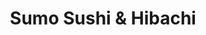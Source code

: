 ---
layout: place
title: "Sumo Sushi & Hibachi"
permalink: /oklahoma/broken-arrow/sumo-sushi-hibachi.html
stateAbbr: OK
stateName: Oklahoma
cityName: Broken Arrow
place_id: ChIJaas6kayLtocRkq1EmydHFoY
photos:
  - name: >-
      places/ChIJaas6kayLtocRkq1EmydHFoY/photos/AeeoHcJs2Whp9qGsxEGGR64C_UvL0T-q09nzGTwfMfGLQi_ERmbV0cjNaxCGGMuMb6Dbfv5s8hd1n_7g3RvxdNDz7U9OCQ9cUkwuMezqXxuHu3fxLZuB-WLmZJQtFqN8VpQhOObgkQD21un_yK1zj_BjPBz89xy01-vYomvl0cxYwBuca1-7DHajocm_mb_4gEPE4tR-EA1-f3nG0T-01mJPGzO8Z8UpF27qi6XPVDJr7SKUOh-S0gZhuid-V5DZfrSvpSMWlLQ4LNN_JvGqaGyTyXkWWZ3Vs67MSac1osU-WmLWUCR09U3_u_gEA4njqsA_2XfJbTxztwu832HW4Lp05v9d_EVD8gQ9LcAPwOjSM8AWqKRxgpBJ6tcIiCmqrk-LOre8mzzkXn-xipNWV0a9GIUCgZmExT4EOvkmpoJTRN_6ag
    widthPx: 4032
    heightPx: 1816
    authorAttributions:
      - displayName: 이주형
        uri: https://maps.google.com/maps/contrib/109440853682515905379
        photoUri: >-
          https://lh3.googleusercontent.com/a-/ALV-UjVaDzchIF8jjYdLQKhoQS4J8frU8ynYGVtYtlHnc-qdNZJmvsnl=s100-p-k-no-mo
    flagContentUri: >-
      https://www.google.com/local/imagery/report/?cb_client=maps_api_places.places_api&image_key=!1e10!2sCIHM0ogKEICAgIDe9quqSA&hl=en-US
    googleMapsUri: >-
      https://www.google.com/maps/place//data=!3m4!1e2!3m2!1sCIHM0ogKEICAgIDe9quqSA!2e10!4m2!3m1!1s0x87b68bac913aab69:0x861647279b44ad92
  - name: >-
      places/ChIJaas6kayLtocRkq1EmydHFoY/photos/AeeoHcJXn69xEvFlbTlU2zxR16C9QdmMBxyIX2Wji_E-YbRxA95wx3rLXHYrk5-i8xLzZno7Lll_JR1fqP8-5Bq7Q4gyZfyEfiDaahiwpB26W3f_sPKEKqyKvPZk9TZI6HJP_MqdNzjI5creNdAulHKGwGEEU6bATh7QB8irnZpKWyimQ7o92aL43HiKWWsJhOim-Wjowrvrzcq2G-y8eU1W_AfkL3lWu4uotYwMEKTMJ8uR0tcIlmjn3FXaa9MGxqB8nspRXR3Y4Nh4jafSOcvs45OCW0TSd0pKWb2qzcwDi4E87A
    widthPx: 960
    heightPx: 541
    authorAttributions:
      - displayName: Sumo Sushi & Hibachi
        uri: https://maps.google.com/maps/contrib/104261996126210619512
        photoUri: >-
          https://lh3.googleusercontent.com/a-/ALV-UjXppRfIc05JHIapHMxrGXAVfSuoQ05Ydr2eqPBHyD9iHfonAlVU=s100-p-k-no-mo
    flagContentUri: >-
      https://www.google.com/local/imagery/report/?cb_client=maps_api_places.places_api&image_key=!1e10!2sAF1QipNv2QNOWVf2BiHUmLeryhLN6p_nAlWeb-qZBguG&hl=en-US
    googleMapsUri: >-
      https://www.google.com/maps/place//data=!3m4!1e2!3m2!1sAF1QipNv2QNOWVf2BiHUmLeryhLN6p_nAlWeb-qZBguG!2e10!4m2!3m1!1s0x87b68bac913aab69:0x861647279b44ad92
  - name: >-
      places/ChIJaas6kayLtocRkq1EmydHFoY/photos/AeeoHcI92d14kiBhQ8xHUUtgunKFKYFB0DETOKOOTc_A6WS-9t1FaYXhwu9Ud3VuNSe3XU9lggfGtVjaKON-9xroqdp824JmiyzKhDEeAw-3TijJimuHU4h54sFlAgkYMW9VtpTeBUl7tG6gCrX_ML3cb-Ak8mK3jc8xZNGQQuuz0hOORBA_Oh6OinkZ2NIF8UGNlxJxOya1prl_JE7FurbLA8q0zp4phr1XjSpU6R2tyMCyVRe4mXSMCwXKDjmlrDw6lorUQ6KxlxZt99bkXFaIiXDwOoxo_4vLVMef4wxsugmy-taTCStxwZfM9zeUSPpcJdjbJl267fLIAS6-G11QJk3UMhTF4iZfzA0cf0oCRjQr0lcON8cpT7M867ZV9pmUj-YU0LkTcXRg_Atvt2H9AINUnQw7_X1zSZWZmSM7VGBn3Tc_
    widthPx: 3600
    heightPx: 4800
    authorAttributions:
      - displayName: Marquice Chambers Sr.
        uri: https://maps.google.com/maps/contrib/109699884603699020878
        photoUri: >-
          https://lh3.googleusercontent.com/a-/ALV-UjXDyXTHwt6Bu3knkHCLbHCsQkeWufjmt3oHxAu8NhSqO-nbaDsK=s100-p-k-no-mo
    flagContentUri: >-
      https://www.google.com/local/imagery/report/?cb_client=maps_api_places.places_api&image_key=!1e10!2sCIHM0ogKEICAgMDIrOzK4gE&hl=en-US
    googleMapsUri: >-
      https://www.google.com/maps/place//data=!3m4!1e2!3m2!1sCIHM0ogKEICAgMDIrOzK4gE!2e10!4m2!3m1!1s0x87b68bac913aab69:0x861647279b44ad92
  - name: >-
      places/ChIJaas6kayLtocRkq1EmydHFoY/photos/AeeoHcIRKN_WYk3g4ZnqawoXcqfNEEzXbKRWvudIIXc-bx_28AtFztPpDc8g8uP4r7Ch-kWTVdDXHaTTpqIkovvMK0qD31J9EDfJmOfa_bUgNnQplD4C7v2GYN-K7j6-n_wEj0xIAzY5oyYHIbglWKBs1mCX1iFoub-Ih3zsQCUo7cEqFLfLVZFeYsly9TSSNqqdn0lwd4XitEHpyEBQIWdXLSRYo8ZSewpa7m0fWdy2tsuELBZd8_lh8wPlMBC8zPvi3-RsbJc1mrkjsYBFzEHKG0PI2hf6nIJmg0xC1BA3F8jm8A
    widthPx: 2048
    heightPx: 1536
    authorAttributions:
      - displayName: Sumo Sushi & Hibachi
        uri: https://maps.google.com/maps/contrib/104261996126210619512
        photoUri: >-
          https://lh3.googleusercontent.com/a-/ALV-UjXppRfIc05JHIapHMxrGXAVfSuoQ05Ydr2eqPBHyD9iHfonAlVU=s100-p-k-no-mo
    flagContentUri: >-
      https://www.google.com/local/imagery/report/?cb_client=maps_api_places.places_api&image_key=!1e10!2sAF1QipOh19UAEpW4O7LhCcKVEVOM8s9i4amKcplWTqTY&hl=en-US
    googleMapsUri: >-
      https://www.google.com/maps/place//data=!3m4!1e2!3m2!1sAF1QipOh19UAEpW4O7LhCcKVEVOM8s9i4amKcplWTqTY!2e10!4m2!3m1!1s0x87b68bac913aab69:0x861647279b44ad92
  - name: >-
      places/ChIJaas6kayLtocRkq1EmydHFoY/photos/AeeoHcJexQREZwLIPwpGoRpF7FpfIS4AJn50HppzBgXU-rmrZ-AUOfcjXjtt_tPbpGgubUjzzfWGUNSuOHgcxqSbM38DJkcVrhiNoKG-5bqMRcIusF7HlSZnOkmvb9-YSXKYIAaLY3Dz0VmB7zOcJafb46taC5QS5U4UMkzR-r5D9f0xRAd6DNQrSh7Z7bQVm4K4RSDDwOS23VFJjJF0-QIKzQOhzMZ-rhgLelGn7xnFR1z0jtqjj8pt7Kg8lI87pQRNvh7tg5EP8a9T_Jekd2lxw4ritZ11-tLy6pENnsoaVZtdUOgzAkcJ93kg55XF94HoYLBRvyQzP6vJ75Zr8yXonwJaPMnQYH3RCp-7SpDtGBgWnkfJt2WR_FRIBKCyWROTd4-k4TBlTx6Ct1qegnp5Q0txx6ky2fN3n_rhsbLx1CRTmKYS
    widthPx: 3024
    heightPx: 4032
    authorAttributions:
      - displayName: Mary Crider
        uri: https://maps.google.com/maps/contrib/100798888187642242146
        photoUri: >-
          https://lh3.googleusercontent.com/a-/ALV-UjXjvfHbxn3yAzhgglrL3h5XLQ3we9lkplfKRt_y6mDGmwOSmuTsuA=s100-p-k-no-mo
    flagContentUri: >-
      https://www.google.com/local/imagery/report/?cb_client=maps_api_places.places_api&image_key=!1e10!2sCIHM0ogKEICAgICGgoHn5gE&hl=en-US
    googleMapsUri: >-
      https://www.google.com/maps/place//data=!3m4!1e2!3m2!1sCIHM0ogKEICAgICGgoHn5gE!2e10!4m2!3m1!1s0x87b68bac913aab69:0x861647279b44ad92
  - name: >-
      places/ChIJaas6kayLtocRkq1EmydHFoY/photos/AeeoHcJqfjw5jjlZFPVXcSPRMMy3E2QzPYqdm2gCi4Hr6amwMkXJzKEbOnap47byr_C7AgwyLfnfVIp_yKmo_5M5jcf3rLbiWBXiuVGV_tuFbX5rz4c6zn1_jaoMoP1FuXkrhgkvHw5MR0gYuxPAfKrRGrUxdyNhbV2ZG_PACsulEEgiCV13EBETXtHrP12oPaNKFNTaqb2RbUdYitsCSFPHRcAK-psWdiSb4_oxy9G78AcewlUGn2UEadrXFOlxhrKG8qkXv_XgyLSHO0JWwLjwG08G3cKnB9utldOUZgBT4IuhhA
    widthPx: 1536
    heightPx: 2048
    authorAttributions:
      - displayName: Sumo Sushi & Hibachi
        uri: https://maps.google.com/maps/contrib/104261996126210619512
        photoUri: >-
          https://lh3.googleusercontent.com/a-/ALV-UjXppRfIc05JHIapHMxrGXAVfSuoQ05Ydr2eqPBHyD9iHfonAlVU=s100-p-k-no-mo
    flagContentUri: >-
      https://www.google.com/local/imagery/report/?cb_client=maps_api_places.places_api&image_key=!1e10!2sAF1QipO0sR0-vjbXQZvbyGW-HBvGzaEdEqYZF4JrPpQi&hl=en-US
    googleMapsUri: >-
      https://www.google.com/maps/place//data=!3m4!1e2!3m2!1sAF1QipO0sR0-vjbXQZvbyGW-HBvGzaEdEqYZF4JrPpQi!2e10!4m2!3m1!1s0x87b68bac913aab69:0x861647279b44ad92
  - name: >-
      places/ChIJaas6kayLtocRkq1EmydHFoY/photos/AeeoHcKJ44AE_QtU99J5PN5wgG9ryEdH0zuAJ4Loe-Ynp85Yf_5zlyJaYBHYYuQNbTyDKQaPhbIoqzSCPPk5xxPMiWQ85Dr70wltqY8Y5jzJGXnwofE4u9YJMmZwmkvpI8TDndxWqMkE8eamtI6WVoB3Gqo5HCVX3_WiFzfXdodKUeU7WWUzReizPgFaJmJi6v9Ruon-76pLge9XFfMHylxjI8wwReUzBHq1q2joka8ZAxHhoeZXUSJFC8u0UUSabGeH3zdHB_01UUNdrfGS6VR7zs2Tz9jBWL4_OL7MU0Ax90jaHQ
    widthPx: 3024
    heightPx: 1702
    authorAttributions:
      - displayName: Sumo Sushi & Hibachi
        uri: https://maps.google.com/maps/contrib/104261996126210619512
        photoUri: >-
          https://lh3.googleusercontent.com/a-/ALV-UjXppRfIc05JHIapHMxrGXAVfSuoQ05Ydr2eqPBHyD9iHfonAlVU=s100-p-k-no-mo
    flagContentUri: >-
      https://www.google.com/local/imagery/report/?cb_client=maps_api_places.places_api&image_key=!1e10!2sAF1QipObN9ncbpAgGVYZpr6NFbtnxiPMPPzdwj_R1Oux&hl=en-US
    googleMapsUri: >-
      https://www.google.com/maps/place//data=!3m4!1e2!3m2!1sAF1QipObN9ncbpAgGVYZpr6NFbtnxiPMPPzdwj_R1Oux!2e10!4m2!3m1!1s0x87b68bac913aab69:0x861647279b44ad92
  - name: >-
      places/ChIJaas6kayLtocRkq1EmydHFoY/photos/AeeoHcKS9Ut-t5lmFhQho2yvvzS2cBnsX_uSFOY5IpSg84iLgDjnCFg4bsP8T5s03QwNkpYyce5KbmS9dSntYMGd4Gdv4Fn4EP_oQF8IcHZmM-uLV11EfT_zZsmMlpsaGdIXTb9uqq7AhsaLplv7BYvUMpfuX_XNfV5m1ujtxGm13Ht4VSHowbTHT181sO2nPx7siG76wsgOFVLsXipqc4n9gMckVfwaGXHkRNY4ik3IP2bCsJDezXAhUe7PR7_pK5ziYQEVUZ_uMAciC4ctQdI0gmBRf9CtVrPG-21wcY4Tf8pVfOeQAsGcOw_6TNrXouovHLLsRQKKgf-XJuTjGFkLEzF2Pk5bKvyBQSgfKbX4lTgMjFTomYoG_HLXRbbQRUN0sC0wOZ0gGphB86xHd8JHe5CYdiKMkPK3_BCbyimpwjo
    widthPx: 3024
    heightPx: 4032
    authorAttributions:
      - displayName: Shawna Patton
        uri: https://maps.google.com/maps/contrib/114391616607987831972
        photoUri: >-
          https://lh3.googleusercontent.com/a-/ALV-UjW_VMV_4L7Z6rXDhharxxkqOk98_CXPkIGQTjLunS1v1IB_qqH6sA=s100-p-k-no-mo
    flagContentUri: >-
      https://www.google.com/local/imagery/report/?cb_client=maps_api_places.places_api&image_key=!1e10!2sCIHM0ogKEICAgIDx9pnPcg&hl=en-US
    googleMapsUri: >-
      https://www.google.com/maps/place//data=!3m4!1e2!3m2!1sCIHM0ogKEICAgIDx9pnPcg!2e10!4m2!3m1!1s0x87b68bac913aab69:0x861647279b44ad92
  - name: >-
      places/ChIJaas6kayLtocRkq1EmydHFoY/photos/AeeoHcLAn1vsUzZqZMMiSa949JhjuxVW7fIL9pu05BSPq3vnBm-mPrhAmLfqj2cFhP9XYUODeSRulNCU0RaGJA_USGOzjbuCUvkT4nKbf_E5wMyMIiWKUrTi3qK5xbzp1GRIPa6krGJCVReqDfYwajOX3LN3WaCPH6vYq_FI8fBzk2j8rykBEQHYL398ReDK48JfyKVXATWgmgucDtM9p9I22HNseYpgqxWx0VYnoev-PHuWExXRRpKk6DREwC7WSdBzaId4XUAK-SpF71n1EG7xl5vqcNjY_ySI957QnCS1SPrxDKACLHRlH1Z4ffW-_EAD9xDRm29w-DrDjA-veRoFM6WcrQ_yOf3Wk5vUl27J7-KN5H4cL-D6C8TbOCYkZgAY_ejGSXRhr737J-fsnhOM0NnGYmH2Zuy6CSU9niBn-EnREpOm
    widthPx: 3000
    heightPx: 4000
    authorAttributions:
      - displayName: Valery Gonzalez
        uri: https://maps.google.com/maps/contrib/104186255689330018809
        photoUri: >-
          https://lh3.googleusercontent.com/a-/ALV-UjUITL4qLEkWN29ZqNALAtLe-WKuzIPFlNhDyyxfqkM90v3VNTS5AQ=s100-p-k-no-mo
    flagContentUri: >-
      https://www.google.com/local/imagery/report/?cb_client=maps_api_places.places_api&image_key=!1e10!2sCIHM0ogKEICAgMCw9Lrr2AE&hl=en-US
    googleMapsUri: >-
      https://www.google.com/maps/place//data=!3m4!1e2!3m2!1sCIHM0ogKEICAgMCw9Lrr2AE!2e10!4m2!3m1!1s0x87b68bac913aab69:0x861647279b44ad92
  - name: >-
      places/ChIJaas6kayLtocRkq1EmydHFoY/photos/AeeoHcJToJ-ggWNMOUzg93YsKYVkHEHQp4aw5iGixZbnwZiv2UveNYO56Xf7f1R-tkpq6kWJKYR-JK5LBMkf1eMRtStFlQaYMjW9m7A48h41cB28pictfMIXQlKhta0LGnYwXdvCJfnrFYbW_ggMtRI_kCBILAbdDi_OYVqiRTaa6arGFylZcnv8YDvG2g0hAvUkfqR-SpeFSlb2IlNfxmFCgmkhjeNmp69Tdelyz7DU5RnBsfW3M7jRuoAH6pszp1Gr6xGwM1nsMd0r-U3hxU5x1Gt9VnxsdkSWHKHZ3JcYIFg31_VoGk5VfvjnkD48qpJUQT9jx9YO8hAudpTXZ9H6eXsE3cELP5LJgS_8Ib4VLkojBGUdAfvEO-GIhBGCLkkqoGIZ7Ny0D8X7JV2taomiq1HbFy3Gfaiy-G2jtc6YEX-DUdY
    widthPx: 4080
    heightPx: 3060
    authorAttributions:
      - displayName: Brittiany Burnham
        uri: https://maps.google.com/maps/contrib/113469364934312005048
        photoUri: >-
          https://lh3.googleusercontent.com/a-/ALV-UjVvrk94ZSYe46o1JAswH55YXJXDGsOSkkCtgeTJEfTTxsN2lZryHA=s100-p-k-no-mo
    flagContentUri: >-
      https://www.google.com/local/imagery/report/?cb_client=maps_api_places.places_api&image_key=!1e10!2sCIHM0ogKEICAgIC-mOO50QE&hl=en-US
    googleMapsUri: >-
      https://www.google.com/maps/place//data=!3m4!1e2!3m2!1sCIHM0ogKEICAgIC-mOO50QE!2e10!4m2!3m1!1s0x87b68bac913aab69:0x861647279b44ad92
address: 1728 N 9th St, Broken Arrow, OK 74012, USA
street: 1728 N 9th St
city: Broken Arrow
state: OK
zip: '74012'
country: USA
neighborhood: Broken Arrow Hills
latitude: '36.069028'
longitude: '-95.780387'
accessibility_options:
  wheelchairAccessibleParking: true
  wheelchairAccessibleEntrance: true
  wheelchairAccessibleRestroom: true
  wheelchairAccessibleSeating: true
business_status: OPERATIONAL
name: Sumo Sushi & Hibachi
google_maps_links:
  directionsUri: >-
    https://www.google.com/maps/dir//''/data=!4m7!4m6!1m1!4e2!1m2!1m1!1s0x87b68bac913aab69:0x861647279b44ad92!3e0
  placeUri: https://maps.google.com/?cid=9661988286004243858
  writeAReviewUri: >-
    https://www.google.com/maps/place//data=!4m3!3m2!1s0x87b68bac913aab69:0x861647279b44ad92!12e1
  reviewsUri: >-
    https://www.google.com/maps/place//data=!4m4!3m3!1s0x87b68bac913aab69:0x861647279b44ad92!9m1!1b1
  photosUri: >-
    https://www.google.com/maps/place//data=!4m3!3m2!1s0x87b68bac913aab69:0x861647279b44ad92!10e5
primary_type: Restaurant
opening_hours:
  regular: null
  current: null
secondary_opening_hours:
  regular:
    weekdayDescriptions: null
    type: null
  current:
    weekdayDescriptions: null
    type: null
phone: (918) 893-1881
price_level: PRICE_LEVEL_MODERATE
price_range: $10 &ndash; $20
rating: '4.5'
rating_count: 478
website: http://sumosushibrokenarrow.com/
description: null
reviews: null
parking_options: null
payment_options: null
allow_dogs: null
curbside_pickup: null
delivery: null
dine_in: null
good_for_children: null
good_for_groups: null
good_for_sports: null
live_music: null
menu_for_children: null
outdoor_seating: null
reservable: null
restroom: null
serves_beer: null
serves_breakfast: null
serves_brunch: null
serves_cocktails: null
serves_coffee: null
serves_dinner: null
serves_dessert: null
serves_lunch: null
serves_vegetarian_food: null
serves_wine: null
takeout: null

---